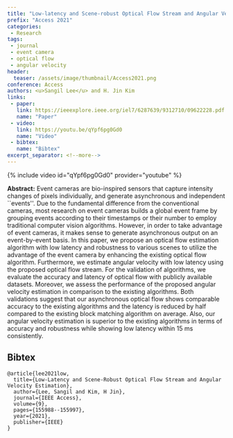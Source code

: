 ```yaml
---
title: "Low-latency and Scene-robust Optical Flow Stream and Angular Velocity Estimation"
prefix: "Access 2021"
categories:
 - Research
tags:
 - journal
 - event camera
 - optical flow
 - angular velocity
header:
  teaser: /assets/image/thumbnail/Access2021.png
conference: Access
authors: <u>Sangil Lee</u> and H. Jin Kim
links:
 - paper: 
   link: https://ieeexplore.ieee.org/iel7/6287639/9312710/09622228.pdf
   name: "Paper"
 - video:
   link: https://youtu.be/qYpf6pg0Gd0
   name: "Video"
 - bibtex: 
   name: "Bibtex"
excerpt_separator: <!--more-->
---
```


{% include video id="qYpf6pg0Gd0" provider="youtube" %}

**Abstract:** Event cameras are bio-inspired sensors that capture intensity changes of pixels individually, and generate asynchronous and independent ``events''. Due to the fundamental difference from the conventional cameras, most research on event cameras builds a global event frame by grouping events according to their timestamps or their number to employ traditional computer vision algorithms. However, in order to take advantage of event cameras, it makes sense to generate asynchronous output on an event-by-event basis. In this paper, we propose an optical flow estimation algorithm with low latency and robustness to various scenes to utilize the advantage of the event camera by enhancing the existing optical flow algorithm. Furthermore, we estimate angular velocity with low latency using the proposed optical flow stream. For the validation of algorithms, we evaluate the accuracy and latency of optical flow with publicly available datasets. Moreover, we assess the performance of the proposed angular velocity estimation in comparison to the existing algorithms. Both validations suggest that our asynchronous optical flow shows comparable accuracy to the existing algorithms and the latency is reduced by half compared to the existing block matching algorithm on average. Also, our angular velocity estimation is superior to the existing algorithms in terms of accuracy and robustness while showing low latency within 15 ms consistently.

<!--more-->

## Bibtex <a id="bibtex"></a>
```
@article{lee2021low,
  title={Low-Latency and Scene-Robust Optical Flow Stream and Angular Velocity Estimation},
  author={Lee, Sangil and Kim, H Jin},
  journal={IEEE Access},
  volume={9},
  pages={155988--155997},
  year={2021},
  publisher={IEEE}
}
```